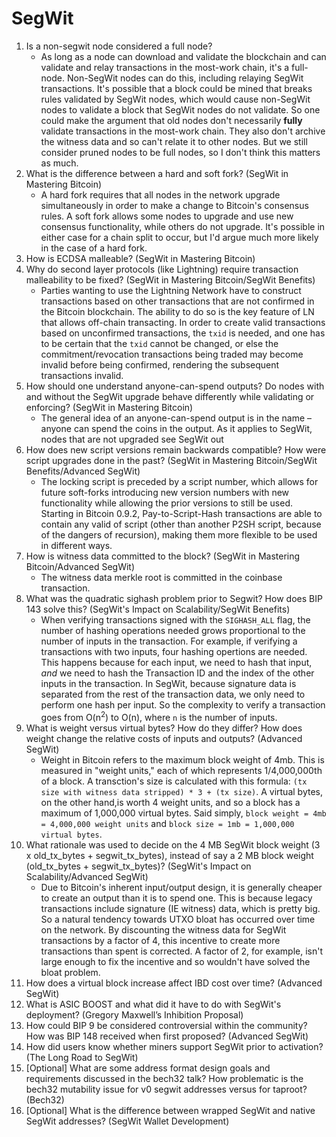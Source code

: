 # SegWit

1. Is a non-segwit node considered a full node?
    * As long as a node can download and validate the blockchain and can validate and relay transactions in the most-work chain, it's a full-node. Non-SegWit nodes can do this, including relaying SegWit transactions. It's possible that a block could be mined that breaks rules validated by SegWit nodes, which would cause non-SegWit nodes to validate a block that SegWit nodes do not validate. So one could make the argument that old nodes don't necessarily **fully** validate transactions in the most-work chain. They also don't archive the witness data and so can't relate it to other nodes. But we still consider pruned nodes to be full nodes, so I don't think this matters as much.
1. What is the difference between a hard and soft fork? (SegWit in Mastering Bitcoin)
    * A hard fork requires that all nodes in the network upgrade simultaneously in order to make a change to Bitcoin's consensus rules. A soft fork allows some nodes to upgrade and use new consensus functionality, while others do not upgrade. It's possible in either case for a chain split to occur, but I'd argue much more likely in the case of a hard fork.
1. How is ECDSA malleable? (SegWit in Mastering Bitcoin)
1. Why do second layer protocols (like Lightning) require transaction malleability to be fixed? (SegWit in Mastering Bitcoin/SegWit Benefits)
    * Parties wanting to use the Lightning Network have to construct transactions based on other transactions that are not confirmed in the Bitcoin blockchain. The ability to do so is the key feature of LN that allows off-chain transacting. In order to create valid transactions based on unconfirmed transactions, the `txid` is needed, and one has to be certain that the `txid` cannot be changed, or else the commitment/revocation transactions being traded may become invalid before being confirmed, rendering the subsequent transactions invalid.
1. How should one understand anyone-can-spend outputs? Do nodes with and without the SegWit upgrade behave differently while validating or enforcing? (SegWit in Mastering Bitcoin)
    * The general idea of an anyone-can-spend output is in the name – anyone can spend the coins in the output. As it applies to SegWit, nodes that are not upgraded see SegWit out
1. How does new script versions remain backwards compatible? How were script upgrades done in the past? (SegWit in Mastering Bitcoin/SegWit Benefits/Advanced SegWit)
    * The locking script is preceded by a script number, which allows for future soft-forks introducing new version numbers with new functionality while allowing the prior versions to still be used. Starting in Bitcoin 0.9.2, Pay-to-Script-Hash transactions are able to contain any valid of script (other than another P2SH script, because of the dangers of recursion), making them more flexible to be used in different ways.
1. How is witness data committed to the block? (SegWit in Mastering Bitcoin/Advanced SegWit)
    * The witness data merkle root is committed in the coinbase transaction.
1. What was the quadratic sighash problem prior to Segwit? How does BIP 143 solve this? (SegWit's Impact on Scalability/SegWit Benefits)
    * When verifying transactions signed with the `SIGHASH_ALL` flag, the number of hashing operations needed grows proportional to the number of inputs in the transaction. For example, if verifying a transactions with two inputs, four hashing opertions are needed. This happens because for each input, we need to hash that input, *and* we need to hash the Transaction ID and the index of the other inputs in the transaction. In SegWit, because signature data is separated from the rest of the transaction data, we only need to perform one hash per input. So the complexity to verify a transaction goes from O(n<sup>2</sup>) to O(n), where `n` is the number of inputs.
1. What is weight versus virtual bytes? How do they differ? How does weight change the relative costs of inputs and outputs? (Advanced SegWit)
    * Weight in Bitcoin refers to the maximum block weight of 4mb. This is measured in "weight units," each of which represents 1/4,000,000th of a block. A transction's size is calculated with  this formula: `(tx size with witness data stripped) * 3 + (tx size)`. A virtual bytes, on the other hand,is worth 4 weight units, and so a block has a maximum of 1,000,000 virtual bytes. Said simply, `block weight = 4mb = 4,000,000 weight units` and `block size = 1mb = 1,000,000 virtual bytes`. 
1. What rationale was used to decide on the 4 MB SegWit block weight (3 x old_tx_bytes + segwit_tx_bytes), instead of say a 2 MB block weight (old_tx_bytes + segwit_tx_bytes)? (SegWit's Impact on Scalability/Advanced SegWit)
    * Due to Bitcoin's inherent input/output design, it is generally cheaper to create an output than it is to spend one. This is because legacy transactions include signature (IE witness) data, which is pretty big. So a natural tendency towards UTXO bloat has occurred over time on the network. By discounting the witness data for SegWit transactions by a factor of 4, this incentive to create more transactions than spent is corrected. A factor of 2, for example, isn't large enough to fix the incentive and so wouldn't have solved the bloat problem.
1. How does a virtual block increase affect IBD cost over time? (Advanced SegWit)
1. What is ASIC BOOST and what did it have to do with SegWit's deployment? (Gregory Maxwell’s Inhibition Proposal)
1. How could BIP 9 be considered controversial within the community? How was BIP 148 received when first proposed? (Advanced SegWit)
1. How did users know whether miners support SegWit prior to activation? (The Long Road to SegWit)
1. [Optional] What are some address format design goals and requirements discussed in the bech32 talk? How problematic is the bech32 mutability issue for v0 segwit addresses versus for taproot? (Bech32)
1. [Optional] What is the difference between wrapped SegWit and native SegWit addresses? (SegWit Wallet Development)